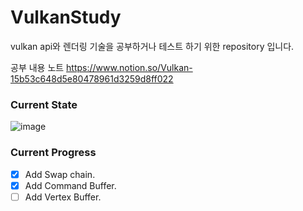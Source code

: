 # VulkanStudy

vulkan api와 렌더링 기술을 공부하거나 테스트 하기 위한 repository 입니다.

공부 내용 노트
https://www.notion.so/Vulkan-15b53c648d5e80478961d3259d8ff022

### Current State
![image](https://github.com/user-attachments/assets/643b2b57-f8af-4a0f-8239-dc624f380647)


### Current Progress
- [x] Add Swap chain.
- [x] Add Command Buffer.
- [ ] Add Vertex Buffer.
